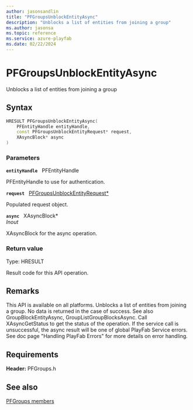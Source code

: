 ```yaml
---
author: jasonsandlin
title: "PFGroupsUnblockEntityAsync"
description: "Unblocks a list of entities from joining a group"
ms.author: jasonsa
ms.topic: reference
ms.service: azure-playfab
ms.date: 02/22/2024
---
```


# PFGroupsUnblockEntityAsync  

Unblocks a list of entities from joining a group  

## Syntax  
  
```cpp
HRESULT PFGroupsUnblockEntityAsync(  
    PFEntityHandle entityHandle,  
    const PFGroupsUnblockEntityRequest* request,  
    XAsyncBlock* async  
)  
```  
  
### Parameters  
  
**`entityHandle`** &nbsp; PFEntityHandle  
  
PFEntityHandle to use for authentication.  
  
**`request`** &nbsp; [PFGroupsUnblockEntityRequest*](../../pfgroupstypes/structs/pfgroupsunblockentityrequest.md)  
  
Populated request object.  
  
**`async`** &nbsp; XAsyncBlock*  
*_Inout_*  
  
XAsyncBlock for the async operation.  
  
  
### Return value
Type: HRESULT
  
Result code for this API operation.
  
## Remarks  
  
This API is available on all platforms. Unblocks a list of entities from joining a group. No data is returned in the case of success. See also GroupBlockEntityAsync, GroupListGroupBlocksAsync. Call XAsyncGetStatus to get the status of the operation. If the service call is unsuccessful, the async result will be one of global PlayFab Service errors. See doc page "Handling PlayFab Errors" for more details on error handling.
  
## Requirements  
  
**Header:** PFGroups.h
  
## See also  
[PFGroups members](../pfgroups_members.md)  

  
  

